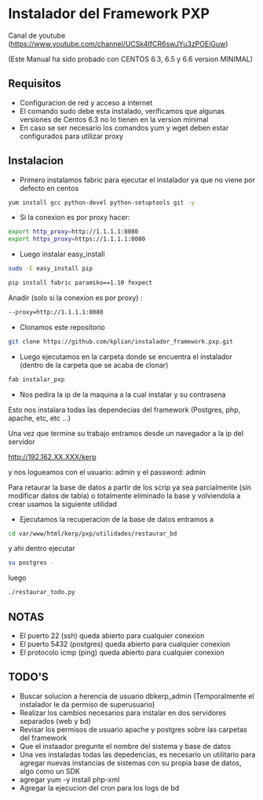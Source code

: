 Instalador del Framework PXP
===============================

Canal de youtube (https://www.youtube.com/channel/UCSk4IfCR6swJYu3zPOEiGuw)

(Este Manual ha sido probado con CENTOS 6.3, 6.5 y 6.6 version MINIMAL) 

Requisitos
-----------

* Configuracion de red y acceso a internet 
* El comando sudo debe esta instalado, verificamos que algunas versiones de Centos 6.3 no lo tienen en la version minimal 
* En caso se ser necesario los comandos  yum y wget deben estar configurados para utilizar proxy

Instalacion
------------

* Primero instalamos fabric para ejecutar el instalador ya que no viene por defecto en centos

```sh
yum install gcc python-devel python-setuptools git -y
```
* Si la conexion es por proxy hacer:

```sh
export http_proxy=http://1.1.1.1:8080
export https_proxy=https://1.1.1.1:8080
```
* Luego instalar easy_install

```sh
sudo -E easy_install pip
```

```sh
pip install fabric paramiko==1.10 fexpect
```
Anadir (solo si la conexion es por proxy) :

```sh
--proxy=http://1.1.1.1:8080
```

* Clonamos este repositorio

```sh
git clone https://github.com/kplian/instalador_framework.pxp.git
```
* Luego ejecutamos en la carpeta donde se encuentra el instalador  (dentro de la carpeta que se acaba de clonar)

```sh 
fab instalar_pxp
```



* Nos pedira la ip de la maquina a la cual instalar y su contrasena


Esto nos instalara todas las dependecias del framework (Postgres, php, apache, etc, etc ...)

Una vez que termine su trabajo entramos desde un navegador a la ip del servidor 

http://192.162.XX.XXX/kerp   

y nos logueamos con el usuario: admin  y el  password:  admin


Para retaurar la base de datos a partir de los scrip ya sea parcialmente  (sin modificar datos de tabla) o totalmente eliminado la base y volviendola a crear usamos la siguiente utilidad


* Ejecutamos la recuperacion de la base de datos entramos a 

```sh 
cd var/www/html/kerp/pxp/utilidades/restaurar_bd
```

y ahi dentro ejecutar 

```sh 
su postgres -
```

luego

```sh
./restaurar_todo.py
```

NOTAS
-------
* El puerto 22 (ssh) queda abierto para cualquier conexion
* El puerto 5432 (postgres) queda abierto para cualquier conexion
* El protocolo icmp (ping) queda abierto para cualquier conexion


TODO'S
-------

* Buscar solucion a herencia de usuario dbkerp_admin (Temporalmente el instalador le da permiso de superusuario)
* Realizar los cambios necesarios para instalar en dos servidores separados (web y bd)
* Revisar los permisos de usuario apache y postgres sobre las carpetas del framework
* Que el instaador pregunte el nombre del sistema y base de datos
* Una ves instaladas todas las depedencias, es necesario un utilitario para agregar nuevas instancias de sistemas con su propia base de datos,   algo como un SDK
* agregar yum -y install php-xml
* Agregar la ejecucion del cron para los logs de bd
